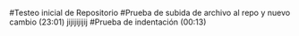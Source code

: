 #Testeo inicial de Repositorio
#Prueba de subida de archivo al repo y nuevo cambio (23:01)
jijijijijij
    #Prueba de indentación (00:13)
